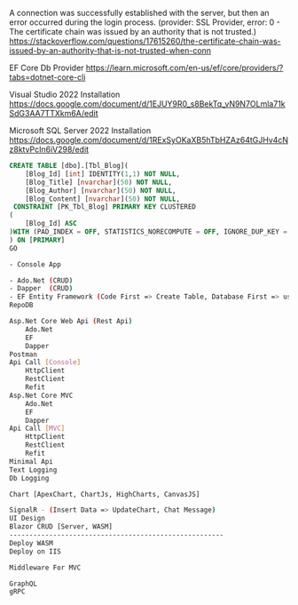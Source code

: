 A connection was successfully established with the server, but then an error occurred during the login process. (provider: SSL Provider, error: 0 - The certificate chain was issued by an authority that is not trusted.) https://stackoverflow.com/questions/17615260/the-certificate-chain-was-issued-by-an-authority-that-is-not-trusted-when-conn

EF Core Db Provider https://learn.microsoft.com/en-us/ef/core/providers/?tabs=dotnet-core-cli

Visual Studio 2022 Installation https://docs.google.com/document/d/1EJUY9R0_s8BekTq_vN9N7OLmla71kSdG3AA7TTXkm6A/edit

Microsoft SQL Server 2022 Installation https://docs.google.com/document/d/1RExSyOKaXB5hTbHZAz64tGJHv4cNz8ktvPcIn6iV298/edit

```sql
CREATE TABLE [dbo].[Tbl_Blog](
	[Blog_Id] [int] IDENTITY(1,1) NOT NULL,
	[Blog_Title] [nvarchar](50) NOT NULL,
	[Blog_Author] [nvarchar](50) NOT NULL,
	[Blog_Content] [nvarchar](50) NOT NULL,
 CONSTRAINT [PK_Tbl_Blog] PRIMARY KEY CLUSTERED 
(
	[Blog_Id] ASC
)WITH (PAD_INDEX = OFF, STATISTICS_NORECOMPUTE = OFF, IGNORE_DUP_KEY = OFF, ALLOW_ROW_LOCKS = ON, ALLOW_PAGE_LOCKS = ON, OPTIMIZE_FOR_SEQUENTIAL_KEY = OFF) ON [PRIMARY]
) ON [PRIMARY]
GO
```


```sh
- Console App

- Ado.Net (CRUD)
- Dapper  (CRUD)
- EF Entity Framework (Code First => Create Table, Database First => use in Code) (CRUD)
RepoDB

Asp.Net Core Web Api (Rest Api) 
	Ado.Net
	EF
	Dapper 
Postman
Api Call [Console]
	HttpClient
	RestClient
	Refit
Asp.Net Core MVC
	Ado.Net
	EF
	Dapper 
Api Call [MVC]
	HttpClient
	RestClient
	Refit
Minimal Api
Text Logging
Db Logging

Chart [ApexChart, ChartJs, HighCharts, CanvasJS]

SignalR - (Insert Data => UpdateChart, Chat Message)
UI Design
Blazor CRUD [Server, WASM]
------------------------------------------------------
Deploy WASM
Deploy on IIS

Middleware For MVC

GraphQL
gRPC
```
